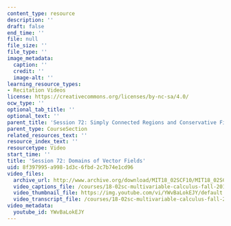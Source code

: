 ```yaml
---
content_type: resource
description: ''
draft: false
end_time: ''
file: null
file_size: ''
file_type: ''
image_metadata:
  caption: ''
  credit: ''
  image-alt: ''
learning_resource_types:
- Recitation Videos
license: https://creativecommons.org/licenses/by-nc-sa/4.0/
ocw_type: ''
optional_tab_title: ''
optional_text: ''
parent_title: 'Session 72: Simply Connected Regions and Conservative Fields'
parent_type: CourseSection
related_resources_text: ''
resource_index_text: ''
resourcetype: Video
start_time: ''
title: 'Session 72: Domains of Vector Fields'
uid: 8f397995-a998-1d3c-6fbd-2c7b74e1cd96
video_files:
  archive_url: http://www.archive.org/download/MIT18_02SCF10/MIT18_02SCF10Rec_50_300k.mp4
  video_captions_file: /courses/18-02sc-multivariable-calculus-fall-2010/cd844a17c9bb5acf883f5008ab5307ab_YWvBaLokEJY.vtt
  video_thumbnail_file: https://img.youtube.com/vi/YWvBaLokEJY/default.jpg
  video_transcript_file: /courses/18-02sc-multivariable-calculus-fall-2010/b092689cac3783e0a8be409fcc2cdb8d_YWvBaLokEJY.pdf
video_metadata:
  youtube_id: YWvBaLokEJY
---
```

